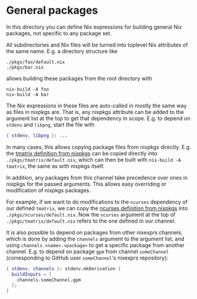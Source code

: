 # General packages

In this directory you can define Nix expressions for building general Nix packages, not specific to any package set.

All subdirectories and Nix files will be turned into toplevel Nix attributes of the same name. E.g. a directory structure like

```
./pkgs/foo/default.nix
./pkgs/bar.nix
```

allows building these packages from the root directory with

```
nix-build -A foo
nix-build -A bar
```

The Nix expressions in these files are auto-called in mostly the same way as files in nixpkgs are. That is, any nixpkgs attribute can be added to the argument list at the top to get that dependency in scope. E.g. to depend on `stdenv` and `libpng`, start the file with

```nix
{ stdenv, libpng }: ...
```

In many cases, this allows copying package files from nixpkgs directly. E.g. the [tmatrix definition from nixpkgs](https://github.com/NixOS/nixpkgs/blob/master/pkgs/applications/misc/tmatrix/default.nix) can be copied directly into `./pkgs/tmatrix/default.nix`, which can then be built with `nix-build -A tmatrix`, the same as with nixpkgs itself.

In addition, any packages from this channel take precedence over ones in nixpkgs for the passed arguments. This allows easy overriding or modification of nixpkgs packages.

For example, if we want to do modifications to the `ncurses` dependency of our defined `tmatrix`, we can copy the [ncurses definition from nixpkgs](https://github.com/NixOS/nixpkgs/blob/master/pkgs/development/libraries/ncurses/default.nix) into `./pkgs/ncurses/default.nix`. Now the `ncurses` argument at the top of `./pkgs/tmatrix/default.nix` refers to the one defined in our channel.

It is also possible to depend on packages from other nixexprs channels, which is done by adding the `channels` argument to the argument list, and using `channels.<name>.<package>` to get a specific package from another channel. E.g. to depend on package `gpm` from channel `someChannel` (corresponding to GitHub user `someChannel`'s nixexprs repository):

```nix
{ stdenv, channels }: stdenv.mkDerivation {
  buildInputs = [
    channels.someChannel.gpm
  ];
}
```
